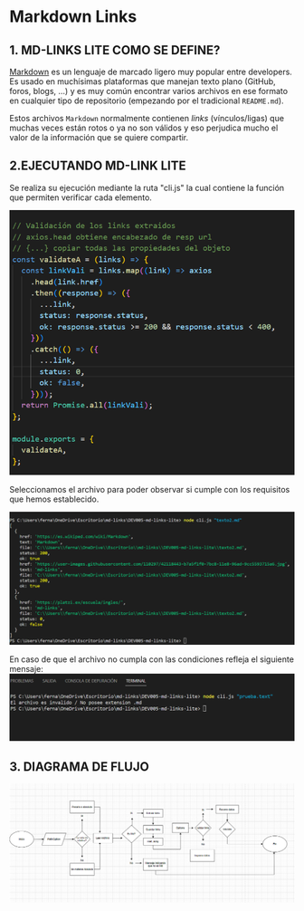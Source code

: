 # Markdown Links


## 1. MD-LINKS LITE COMO SE DEFINE?
[Markdown](https://es.wikipedia.org/wiki/Markdown) es un lenguaje de marcado
ligero muy popular entre developers. Es usado en muchísimas plataformas que
manejan texto plano (GitHub, foros, blogs, ...) y es muy común
encontrar varios archivos en ese formato en cualquier tipo de repositorio
(empezando por el tradicional `README.md`).

Estos archivos `Markdown` normalmente contienen _links_ (vínculos/ligas) que
muchas veces están rotos o ya no son válidos y eso perjudica mucho el valor de
la información que se quiere compartir.



## 2.EJECUTANDO MD-LINK LITE
Se realiza su ejecución mediante la ruta "cli.js" la cual contiene la función que permiten verificar cada elemento.

![Alt text](Prueba/mdlink.png)

Seleccionamos el archivo para poder observar si cumple con los requisitos que hemos establecido.

![Alt text](Prueba/clivalida.png)

En caso de que el archivo no cumpla con las condiciones refleja el siguiente mensaje:
![Alt text](Prueba/errorA.png)

## 3. DIAGRAMA DE FLUJO

![Alt text](Prueba/diagrama.png)